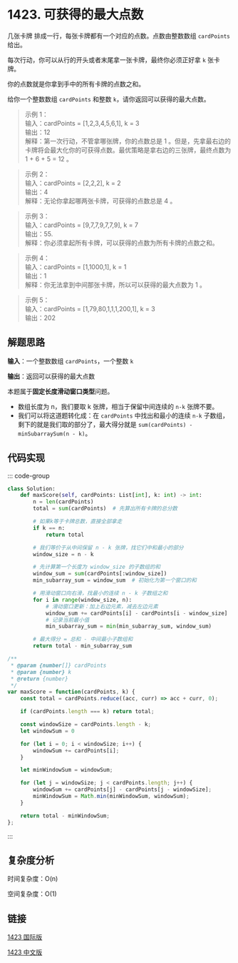 # 1423. 可获得的最大点数 <Badge type="warning" text="Medium" />

几张卡牌 排成一行，每张卡牌都有一个对应的点数。点数由整数数组 `cardPoints` 给出。

每次行动，你可以从行的开头或者末尾拿一张卡牌，最终你必须正好拿 `k` 张卡牌。

你的点数就是你拿到手中的所有卡牌的点数之和。

给你一个整数数组 `cardPoints` 和整数 `k`，请你返回可以获得的最大点数。

>示例 1：  
输入：cardPoints = [1,2,3,4,5,6,1], k = 3   
输出：12   
解释：第一次行动，不管拿哪张牌，你的点数总是 1 。但是，先拿最右边的卡牌将会最大化你的可获得点数。最优策略是拿右边的三张牌，最终点数为 1 + 6 + 5 = 12 。

>示例 2：  
输入：cardPoints = [2,2,2], k = 2   
输出：4   
解释：无论你拿起哪两张卡牌，可获得的点数总是 4 。

>示例 3：  
输入：cardPoints = [9,7,7,9,7,7,9], k = 7   
输出：55.  
解释：你必须拿起所有卡牌，可以获得的点数为所有卡牌的点数之和。

>示例 4：    
输入：cardPoints = [1,1000,1], k = 1   
输出：1   
解释：你无法拿到中间那张卡牌，所以可以获得的最大点数为 1 。 

>示例 5：  
输入：cardPoints = [1,79,80,1,1,1,200,1], k = 3   
输出：202

## 解题思路
**输入**：一个整数数组 `cardPoints`，一个整数 `k`

**输出**：返回可以获得的最大点数

本题属于**固定长度滑动窗口类型**问题。

- 数组长度为 n，我们要取 k 张牌，相当于保留中间连续的 `n-k` 张牌不要。
- 我们可以将这道题转化成：在 `cardPoints` 中找出和最小的连续 `n-k` 子数组，剩下的就是我们取的部分了，最大得分就是 `sum(cardPoints) - minSubarraySum(n - k)`。

## 代码实现

::: code-group

```python
class Solution:
    def maxScore(self, cardPoints: List[int], k: int) -> int:
        n = len(cardPoints)
        total = sum(cardPoints)  # 先算出所有卡牌的总分数

        # 如果k等于卡牌总数，直接全部拿走
        if k == n:
            return total

        # 我们等价于从中间保留 n - k 张牌，找它们中和最小的部分
        window_size = n - k

        # 先计算第一个长度为 window_size 的子数组的和
        window_sum = sum(cardPoints[:window_size])
        min_subarray_sum = window_sum  # 初始化为第一个窗口的和

        # 用滑动窗口向右滑，找最小的连续 n - k 子数组之和
        for i in range(window_size, n):
            # 滑动窗口更新：加上右边元素，减去左边元素
            window_sum += cardPoints[i] - cardPoints[i - window_size]
            # 记录当前最小值
            min_subarray_sum = min(min_subarray_sum, window_sum)

        # 最大得分 = 总和 - 中间最小子数组和
        return total - min_subarray_sum
```

```javascript
/**
 * @param {number[]} cardPoints
 * @param {number} k
 * @return {number}
 */
var maxScore = function(cardPoints, k) {
    const total = cardPoints.reduce((acc, curr) => acc + curr, 0);

    if (cardPoints.length === k) return total;

    const windowSize = cardPoints.length - k;
    let windowSum = 0

    for (let i = 0; i < windowSize; i++) {
        windowSum += cardPoints[i];
    }

    let minWindowSum = windowSum;

    for (let j = windowSize; j < cardPoints.length; j++) {
        windowSum += cardPoints[j] - cardPoints[j - windowSize];
        minWindowSum = Math.min(minWindowSum, windowSum);
    }

    return total - minWindowSum;
};
```

:::

## 复杂度分析

时间复杂度：O(n)

空间复杂度：O(1)

## 链接

[1423 国际版](https://leetcode.com/problems/maximum-points-you-can-obtain-from-cards/description/)

[1423 中文版](https://leetcode.cn/problems/maximum-points-you-can-obtain-from-cards/description/)
